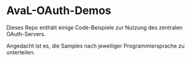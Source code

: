 # AvaL-OAuth-Demos

Dieses Repo enthält einige Code-Beispiele zur Nutzung des zentralen OAuth-Servers.

Angedacht ist es, die Samples nach jeweiliger Programmiersprache zu unterteilen.
